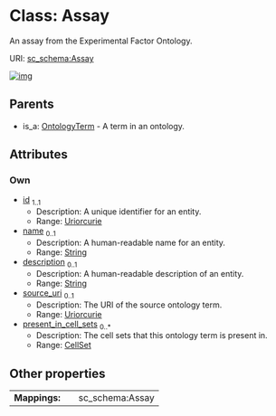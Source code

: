 
# Class: Assay

An assay from the Experimental Factor Ontology.

URI: [sc_schema:Assay](https://w3id.org/single-cell-schema/Assay)


[![img](https://yuml.me/diagram/nofunky;dir:TB/class/[OntologyTerm],[CellSet],[CellSet]<present_in_cell_sets%200..*-%20[Assay&#124;id(i):uriorcurie;name(i):string%20%3F;description(i):string%20%3F;source_uri(i):uriorcurie%20%3F],[OntologyTerm]^-[Assay])](https://yuml.me/diagram/nofunky;dir:TB/class/[OntologyTerm],[CellSet],[CellSet]<present_in_cell_sets%200..*-%20[Assay&#124;id(i):uriorcurie;name(i):string%20%3F;description(i):string%20%3F;source_uri(i):uriorcurie%20%3F],[OntologyTerm]^-[Assay])

## Parents

 *  is_a: [OntologyTerm](OntologyTerm.md) - A term in an ontology.

## Attributes


### Own

 * [id](id.md)  <sub>1..1</sub>
     * Description: A unique identifier for an entity.
     * Range: [Uriorcurie](types/Uriorcurie.md)
 * [name](name.md)  <sub>0..1</sub>
     * Description: A human-readable name for an entity.
     * Range: [String](types/String.md)
 * [description](description.md)  <sub>0..1</sub>
     * Description: A human-readable description of an entity.
     * Range: [String](types/String.md)
 * [source_uri](source_uri.md)  <sub>0..1</sub>
     * Description: The URI of the source ontology term.
     * Range: [Uriorcurie](types/Uriorcurie.md)
 * [present_in_cell_sets](present_in_cell_sets.md)  <sub>0..\*</sub>
     * Description: The cell sets that this ontology term is present in.
     * Range: [CellSet](CellSet.md)

## Other properties

|  |  |  |
| --- | --- | --- |
| **Mappings:** | | sc_schema:Assay |